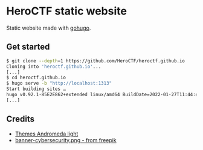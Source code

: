 # HeroCTF static website

Static website made with [gohugo](https://gohugo.io/).

## Get started

```bash
$ git clone --depth=1 https://github.com/HeroCTF/heroctf.github.io
Cloning into 'heroctf.github.io'...
[...]
$ cd heroctf.github.io
$ hugo serve -b "http://localhost:1313"
Start building sites …
hugo v0.92.1-85E2E862+extended linux/amd64 BuildDate=2022-01-27T11:44:41Z VendorInfo=gohugoio
[...]
```

## Credits 

- [Themes Andromeda light](https://themes.gohugo.io/themes/andromeda-light/) 
- [banner-cybersecurity.png - from freepik](https://fr.freepik.com/vecteurs-libre/developpeurs-robot-travaillent-ordinateur-portable-loupe-cybersecurite-industrielle-malware-robotique-industrielle-sauvegarde-du-concept-robotique-industrielle-illustration-isolee-violette-vibrante-lumineuse_10780568.htm)

